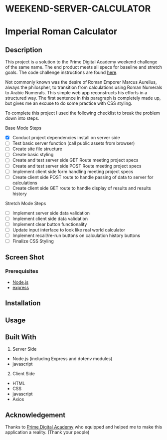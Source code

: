 # WEEKEND-SERVER-CALCULATOR
# Imperial Roman Calculator

## Description

<!-- _Duration: 3 days_ -->

This project is a solution to the Prime Digital Academy weekend challenge of the same name. The end product meets all specs for baseline and stretch goals. The code challenge instructions are found [here](./INSTRUCTIONS.md).

Not commonly known was the desire of Roman Emporer Marcus Aurelius, always the philospher, to transition from calculations using Roman Numerals to Arabic Numerals. This simple web app reconstructs his efforts in a structured way. The first sentence in this paragraph is completely made up, but gives me an excuse to do some practice with CSS styling.

To complete this project I used the following checklist to break the problem down into steps.

Base Mode Steps
- [x] Conduct project dependencies install on server side
- [ ] Test basic server function (call public assets from browser)
- [ ] Create site file structure
- [ ] Create basic styling
- [ ] Create and test server side GET Route meeting project specs
- [ ] Create and test server side POST Route meeting project specs
- [ ] Implement client side form handling meeting project specs
- [ ] Create client side POST route to handle passing of data to server for calculations
- [ ] Create client side GET route to handle display of results and results history

Stretch Mode Steps
- [ ] Implement server side data validation
- [ ] Implement client side data validation
- [ ] Implement clear button functionality
- [ ] Update input interface to look like real world calculator
- [ ] Implement recall/re-run buttons on calculation history buttons
- [ ] Finalize CSS Styling
 
<!-- To achieve the stretch goal of adjusting the monthly total after removing an employee, I implemented a global array of employee objects keying on the ID (guaranteed to be unique) and salary.  That way whenever an employee was added or removed, an updated salary could be quickly computed at will from the existing array of employees.

The styling of the interface is heavily influenced by a J.R.R. Tolkien motif from the bad guys side. -->


## Screen Shot

<!-- ![demo1](./wsc-demo-1.png)
![demo2](./wsc-demo-2.png) -->

### Prerequisites

- [Node.js](https://nodejs.org/en/)
- [express](https://expressjs.com/)


## Installation
 
<!-- 1. Open up your editor of choice and run an `npm install`
2. Initiate the server using `node server/server.js`
3. Optionally set create a `.env` file and set the port using the `PROD` variable (will default to 5001 if not set).
5. navigate to host ip and port in browser (e.g. `127.0.0.1:5001`)
6. Enjoy!!! -->

## Usage
<!-- How does someone use this application? Tell a user story here.

1. To add an employee
  - Fill out fields in Add Employee form
  -  ID is a required alphanumeric field is enforced
  - Salary is a required positive number field and is enforced
  - Click the `Submit New Employee` button and a new record will appear in the table
2. To remove an employee
  - Click the `delete` button in the relevant table row and the employee will be removed
3. Total Monthly cost appears beneath the Employees table
  - This value automatically adjusts whenever an employee is removed or added
  - A warning will display if the monthly cost exceeds the budget of $20,000.00 -->

## Built With

1. Server Side
  - Node.js (including Express and dotenv modules)
  - javascript
2. Client Side
  - HTML
  - CSS
  - javascript
  - Axios


## Acknowledgement
Thanks to [Prime Digital Academy](www.primeacademy.io) who equipped and helped me to make this application a reality. (Thank your people)
